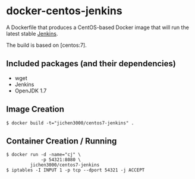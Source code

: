 # docker-centos-jenkins

A Dockerfile that produces a CentOS-based Docker image that will run the latest stable [Jenkins][jenkins].

The build is based on [centos:7].

[Jenkins]: http://jenkins-ci.org/

## Included packages (and their dependencies)

* wget
* Jenkins
* OpenJDK 1.7

## Image Creation


```
$ docker build -t="jichen3000/centos7-jenkins" .
```


## Container Creation / Running


``` shell
$ docker run -d -name="cj" \
             -p 54321:8080 \
	     jichen3000/centos7-jenkins
$ iptables -I INPUT 1 -p tcp --dport 54321 -j ACCEPT
```



